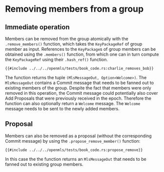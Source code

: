 # Removing members from a group

## Immediate operation

Members can be removed from the group atomically with the `.remove_members()` function, which takes the `KeyPackageRef` of group member as input. References to the `KeyPackage`s of group members can be obtained using the `.members()` function, from which one can in turn compute the `KeyPackageRef` using their `.hash_ref()` function.

```rust,no_run,noplayground
{{#include ../../../openmls/tests/book_code.rs:charlie_removes_bob}}
```

The function returns the tuple `(MlsMessageOut, Option<Welcome>)`. The `MlsMessageOut` contains a Commit message that needs to be fanned out to existing members of the group.
Despite the fact that members were only removed in this operation, the Commit message could potentially also cover Add Proposals that were previously received in the epoch. Therefore the function can also optionally return a `Welcome` message. The `Welcome` message needs to be sent to the newly added members.

## Proposal

Members can also be removed as a proposal (without the corresponding Commit message) by using the `.propose_remove_member()` function:

```rust,no_run,noplayground
{{#include ../../../openmls/tests/book_code.rs:propose_remove}}
```

In this case the the function returns an `MlsMessageOut` that needs to be fanned out to existing group members.
